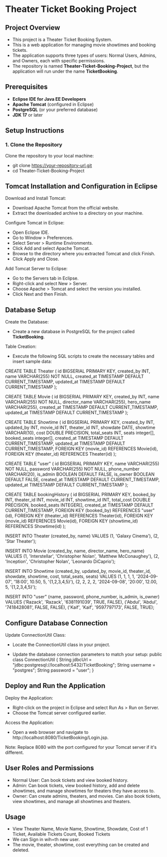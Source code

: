 # Theater Ticket Booking Project

## Project Overview
- This project is a Theater Ticket Booking System. 
- This is a web application for managing movie showtimes and booking tickets.
- The application supports three types of users: Normal Users, Admins, and Owners, each with specific permissions.
- The repository is named **Theater-Ticket-Booking-Project**, but the application will run under the name **TicketBooking**.

## Prerequisites

- **Eclipse IDE for Java EE Developers**
- **Apache Tomcat** (configured in Eclipse)
- **PostgreSQL** (or your preferred database)
- **JDK 17** or later

## Setup Instructions

### 1. **Clone the Repository**

Clone the repository to your local machine:
- git clone https://your-repository-url.git
- cd Theater-Ticket-Booking-Project

## Tomcat Installation and Configuration in Eclipse

Download and Install Tomcat:
- Download Apache Tomcat from the official website.
- Extract the downloaded archive to a directory on your machine.

Configure Tomcat in Eclipse:
- Open Eclipse IDE.
- Go to Window > Preferences.
- Select Server > Runtime Environments.
- Click Add and select Apache Tomcat.
- Browse to the directory where you extracted Tomcat and click Finish.
- Click Apply and Close.

Add Tomcat Server to Eclipse:
- Go to the Servers tab in Eclipse.
- Right-click and select New > Server.
- Choose Apache > Tomcat and select the version you installed.
- Click Next and then Finish.

## Database Setup

Create the Database:
- Create a new database in PostgreSQL for the project called **TicketBooking**.

Table Creation:
- Execute the following SQL scripts to create the necessary tables and insert sample data:

CREATE TABLE Theater (
    id BIGSERIAL PRIMARY KEY,
    created_by INT,
    name VARCHAR(255) NOT NULL,
    created_at TIMESTAMP DEFAULT CURRENT_TIMESTAMP,
    updated_at TIMESTAMP DEFAULT CURRENT_TIMESTAMP
);

CREATE TABLE Movie (
    id BIGSERIAL PRIMARY KEY,
    created_by INT,
    name VARCHAR(255) NOT NULL,
    director_name VARCHAR(255),
    hero_name VARCHAR(255),
    created_at TIMESTAMP DEFAULT CURRENT_TIMESTAMP,
    updated_at TIMESTAMP DEFAULT CURRENT_TIMESTAMP
);

CREATE TABLE Showtime (
    id BIGSERIAL PRIMARY KEY,
    created_by INT,
    updated_by INT,
    movie_id INT,
    theater_id INT,
    showdate DATE,
    showtime VARCHAR(10),
    cost DOUBLE PRECISION,
    total_seats INT,
    seats integer[],
    booked_seats integer[],
    created_at TIMESTAMP DEFAULT CURRENT_TIMESTAMP,
    updated_at TIMESTAMP DEFAULT CURRENT_TIMESTAMP,
    FOREIGN KEY (movie_id) REFERENCES Movie(id),
    FOREIGN KEY (theater_id) REFERENCES Theater(id)
);

CREATE TABLE "user" (
    id BIGSERIAL PRIMARY KEY,
    name VARCHAR(255) NOT NULL,
    password VARCHAR(255) NOT NULL,
    phone_number VARCHAR(20),
    is_admin BOOLEAN DEFAULT FALSE,
    is_owner BOOLEAN DEFAULT FALSE,
    created_at TIMESTAMP DEFAULT CURRENT_TIMESTAMP,
    updated_at TIMESTAMP DEFAULT CURRENT_TIMESTAMP
);

CREATE TABLE bookingHistory (
    id BIGSERIAL PRIMARY KEY,
    booked_by INT,
    theater_id INT,
    movie_id INT,
    showtime_id INT,
    total_cost DOUBLE PRECISION,
    booked_seats INTEGER[],
    created_at TIMESTAMP DEFAULT CURRENT_TIMESTAMP,
    FOREIGN KEY (booked_by) REFERENCES "user"(id),
    FOREIGN KEY (theater_id) REFERENCES Theater(id),
    FOREIGN KEY (movie_id) REFERENCES Movie(id),
    FOREIGN KEY (showtime_id) REFERENCES Showtime(id)
);

INSERT INTO Theater (created_by, name) VALUES
(1, 'Galaxy Cinema'),
(2, 'Star Theater');

INSERT INTO Movie (created_by, name, director_name, hero_name) VALUES
(1, 'Interstellar', 'Christopher Nolan', 'Matthew McConaughey'),
(2, 'Inception', 'Christopher Nolan', 'Leonardo DiCaprio');

INSERT INTO Showtime (created_by, updated_by, movie_id, theater_id, showdate, showtime, cost, total_seats, seats) VALUES
(1, 1, 1, 1, '2024-09-07', '18:00', 10.50, 5, '{1,2,3,4,5}'),
(2, 2, 2, 2, '2024-09-08', '20:00', 12.00, 5, '{1,2,3,4,5}');

INSERT INTO "user" (name, password, phone_number, is_admin, is_owner) VALUES
('Razack', 'Razack', '6381191039', TRUE, FALSE),
('Abdul', 'Abdul', '7418428081', FALSE, FALSE),
('Kaif', 'Kaif', '9597797173', FALSE, TRUE);

## Configure Database Connection

Update ConnectionUtil Class:
- Locate the ConnectionUtil class in your project.

- Update the database connection parameters to match your setup:
public class ConnectionUtil {
	String jdbcUrl = "jdbc:postgresql://localhost:5432/TicketBooking";
        String username = "postgres";
        String password = "user";
}

## Deploy and Run the Application

Deploy the Application:
- Right-click on the project in Eclipse and select Run As > Run on Server.
- Choose the Tomcat server configured earlier.

Access the Application:
- Open a web browser and navigate to http://localhost:8080/TicketBooking/Login.jsp.

Note: Replace 8080 with the port configured for your Tomcat server if it's different.

## User Roles and Permissions
- Normal User: Can book tickets and view booked history.
- Admin: Can book tickets, view booked history, add and delete showtimes, and manage showtimes for theaters they have access to.
- Owner: Can create admins, theaters, and movies. Can also book tickets, view showtimes, and manage all showtimes and theaters.

## Usage
- View Theater Name, Movie Name, Showtime, Showdate, Cost of 1 Ticket, Available Tickets Count, Booked Tickets
- We can Sign in wih=th new user.
- The movie, theater, showtime, cost everything can be created and deleted.
